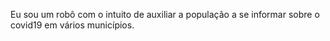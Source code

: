 Eu sou um robô com o intuito de auxiliar a população a se informar sobre o covid19 em vários municípios.
